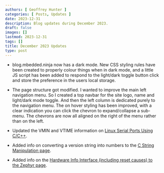 ```yaml
---
authors: [ Geoffrey Hunter ]
categories: [ Posts, Updates ]
date: 2023-12-31
description: Blog updates during December 2023.
draft: false
images: []
lastmod: 2023-12-31
tags: []
title: December 2023 Updates
type: post
---
```


* blog.mbedded.ninja now has a dark mode. New CSS styling rules have been created to properly colour things when in dark mode, and a little JS script has been added to respond to the light/dark toggle button click and store the preference in the users local storage.

* The page structure got modified. I wanted to improve the main left navigation menu. So I created a top navbar for the site logo, name and light/dark mode toggle. And then the left column is dedicated purely to the navigation menu. The on hover styling has been improved, with a clear indication you can click the chevron to expand/collapse a sub-menu. The chevrons are now all aligned on the right of the menu rather than on the left.

* Updated the VMIN and VTIME information on [Linux Serial Ports Using C/C++](/programming/operating-systems/linux/linux-serial-ports-using-c-cpp/).

* Added info on converting a version string into numbers to the [C String Manipulation page](/programming/languages/c/string-manipulation/#converting-a-version-string-to-numbers).

* Added info on the [Hardware Info Interface (including reset causes) to the Zephyr page](/programming/operating-systems/zephyr-project/#hardware-info).

